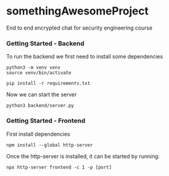 # somethingAwesomeProject
End to end encrypted chat for security engineering course

### Getting Started - Backend

To run the backend we first need to install some dependencies

```console
python3 -m venv venv
source venv/bin/activate
```

```console
pip install -r requirements.txt
```

Now we can start the server

```console
python3 backend/server.py
```

### Getting Started - Frontend

First install dependencies

```console
npm install --global http-server
```

Once the http-server is installed, it can be started by running:

```console
npx http-server frontend -c 1 -p [port]
```